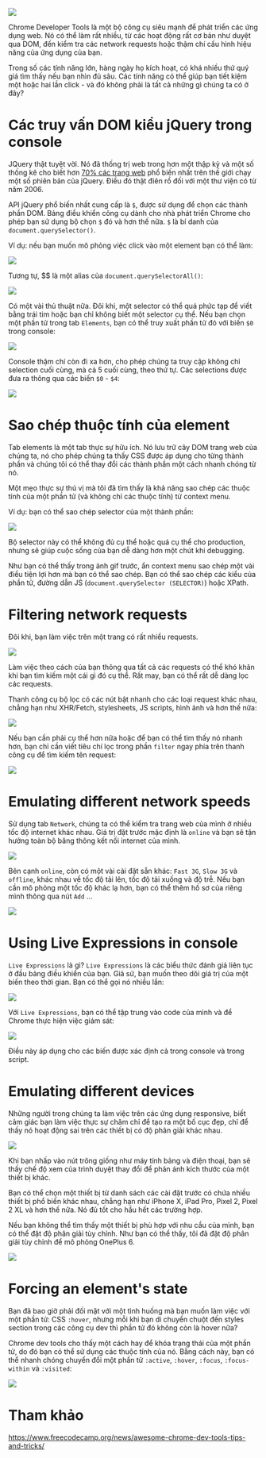 ![](https://images.viblo.asia/df9826e3-4ed9-449a-87ad-351b9f6e13fb.jpg)


Chrome Developer Tools là một bộ công cụ siêu mạnh để phát triển các ứng dụng web. Nó có thể làm rất nhiều, từ các hoạt động rất cơ bản như duyệt qua DOM, đến kiểm tra các network requests hoặc thậm chí cấu hình hiệu năng của ứng dụng của bạn.

Trong số các tính năng lớn, hàng ngày họ kích hoạt, có khá nhiều thứ quý giá tìm thấy nếu bạn nhìn đủ sâu. Các tính năng có thể giúp bạn tiết kiệm một hoặc hai lần click - và đó không phải là tất cả những gì chúng ta có ở đây?

#  Các truy vấn DOM kiểu jQuery trong console
JQuery thật tuyệt vời. Nó đã thống trị web trong hơn một thập kỷ và một số thống kê cho biết hơn [70% các trang web](https://en.wikipedia.org/wiki/JQuery#Popularity) phổ biến nhất trên thế giới chạy một số phiên bản của jQuery. Điều đó thật điên rồ đối với một thư viện có từ năm 2006.

API jQuery phổ biến nhất cung cấp là `$`, được sử dụng để chọn các thành phần DOM. Bảng điều khiển công cụ dành cho nhà phát triển Chrome cho phép bạn sử dụng bộ chọn `$` đó và hơn thế nữa. `$` là bí danh của `document.querySelector()`.

Ví dụ: nếu bạn muốn mô phỏng việc click vào một element bạn có thể làm:

![](https://images.viblo.asia/0d11776e-4ebd-4ece-9f83-39acad29b088.png)

Tương tự, $$ là một alias của `document.querySelectorAll()`:

![](https://images.viblo.asia/2398b934-6889-4477-a267-d8e595580671.png)

 
Có một vài thủ thuật nữa. Đôi khi, một selector có thể quá phức tạp để viết bằng trái tim hoặc bạn chỉ không biết một selector cụ thể. Nếu bạn chọn một phần tử trong tab `Elements`, bạn có thể truy xuất phần tử đó với biến `$0` trong console:

![](https://images.viblo.asia/91727eac-2256-4f81-a2b1-0e6d9d2bf946.gif)

 
Console thậm chí còn đi xa hơn, cho phép chúng ta truy cập không chỉ selection cuối cùng, mà cả 5 cuối cùng, theo thứ tự. Các selections được đưa ra thông qua các biến `$0` - `$4`:

![](https://images.viblo.asia/c380b9e0-2c6d-47de-ba6b-6fec0d5fc0ac.gif)

#  Sao chép thuộc tính của element
 
Tab elements là một tab thực sự hữu ích. Nó lưu trữ cây DOM trang web của chúng ta, nó cho phép chúng ta thấy CSS được áp dụng cho từng thành phần và chúng tôi có thể thay đổi các thành phần một cách nhanh chóng từ nó.

Một mẹo thực sự thú vị mà tôi đã tìm thấy là khả năng sao chép các thuộc tính của một phần tử (và không chỉ các thuộc tính) từ context menu.

Ví dụ: bạn có thể sao chép selector của một thành phần:

![](https://images.viblo.asia/2daaa6b2-b7cf-4773-a76c-f61c33ebc1cd.gif)

 
Bộ selector này có thể không đủ cụ thể hoặc quá cụ thể cho production, nhưng sẽ giúp cuộc sống của bạn dễ dàng hơn một chút khi debugging.

Như bạn có thể thấy trong ảnh gif trước, ẩn context menu sao chép một vài điều tiện lợi hơn mà bạn có thể sao chép. Bạn có thể sao chép các kiểu của phần tử, đường dẫn JS (`document.querySelector (SELECTOR)`) hoặc XPath.

# Filtering network requests
 
Đôi khi, bạn làm việc trên một trang có rất nhiều requests.

![](https://images.viblo.asia/6310094f-d99a-4696-9dbb-f28b2b03c659.gif)

 
Làm việc theo cách của bạn thông qua tất cả các requests có thể khó khăn khi bạn tìm kiếm một cái gì đó cụ thể. Rất may, bạn có thể rất dễ dàng lọc các requests.

Thanh công cụ bộ lọc có các nút bật nhanh cho các loại request khác nhau, chẳng hạn như XHR/Fetch, stylesheets, JS scripts, hình ảnh và hơn thế nữa:

![](https://images.viblo.asia/5d0ed664-88c7-429b-a2fe-47f3f6201b6a.gif)

 
Nếu bạn cần phải cụ thể hơn nữa hoặc để bạn có thể tìm thấy nó nhanh hơn, bạn chỉ cần viết tiêu chí lọc trong phần `filter` ngay phía trên thanh công cụ để tìm kiếm tên request:

![](https://images.viblo.asia/2d283a00-d4c5-4d52-a84e-e8b0fb37f011.gif)

# Emulating different network speeds
 
Sử dụng tab `Network`, chúng ta có thể kiểm tra trang web của mình ở nhiều tốc độ internet khác nhau. Giá trị đặt trước mặc định là `online` và bạn sẽ tận hưởng toàn bộ băng thông kết nối internet của mình.

![](https://images.viblo.asia/c51fb0b0-2a65-4656-b5fc-ba777e101bdc.png)
 
Bên cạnh `online`, còn có một vài cài đặt sẵn khác: `Fast 3G`, `Slow 3G` và `offline`, khác nhau về tốc độ tải lên, tốc độ tải xuống và độ trễ. Nếu bạn cần mô phỏng một tốc độ khác lạ hơn, bạn có thể thêm hồ sơ của riêng mình thông qua nút `Add` ...

![](https://images.viblo.asia/a0bbb4bd-bf2e-43e9-a4ba-b730cbb3262c.png)
# Using Live Expressions in console
`Live Expressions` là gì?
`Live Expressions`  là các biểu thức đánh giá liên tục ở đầu bảng điều khiển của bạn. Giả sử, bạn muốn theo dõi giá trị của một biến theo thời gian. Bạn có thể gọi nó nhiều lần:

![](https://images.viblo.asia/139954d7-d643-483c-a4f7-13d09ce9298b.png)

Với `Live Expressions`,  bạn có thể tập trung vào code của mình và để Chrome thực hiện việc giám sát:

![](https://images.viblo.asia/ce7cf8d5-d247-426a-8fc8-83ef3aeb2011.gif)
 
Điều này áp dụng cho các biến được xác định cả trong console và trong script.

# Emulating different devices
 
Những người trong chúng ta làm việc trên các ứng dụng responsive, biết cảm giác bạn làm việc thực sự chăm chỉ để tạo ra một bố cục đẹp, chỉ để thấy nó hoạt động sai trên các thiết bị có độ phân giải khác nhau.

![](https://images.viblo.asia/34ed7f44-ebeb-493d-baaa-767daa932ebf.png)

 
Khi bạn nhấp vào nút trông giống như máy tính bảng và điện thoại, bạn sẽ thấy chế độ xem của trình duyệt thay đổi để phản ánh kích thước của một thiết bị khác.

Bạn có thể chọn một thiết bị từ danh sách các cài đặt trước có chứa nhiều thiết bị phổ biến khác nhau, chẳng hạn như iPhone X, iPad Pro, Pixel 2, Pixel 2 XL và hơn thế nữa. Nó đủ tốt cho hầu hết các trường hợp.

Nếu bạn không thể tìm thấy một thiết bị phù hợp với nhu cầu của mình, bạn có thể đặt độ phân giải tùy chỉnh. Như bạn có thể thấy, tôi đã đặt độ phân giải tùy chỉnh để mô phỏng OnePlus 6.

![](https://images.viblo.asia/45803c16-da00-4347-a5fa-83fdf9631ad3.png)

# Forcing an element's state
 
Bạn đã bao giờ phải đối mặt với một tình huống mà bạn muốn làm việc với một phần tử: CSS `:hover`, nhưng mỗi khi bạn di chuyển chuột đến styles section trong các công cụ dev thì phần tử đó không còn là hover nữa?

Chrome dev tools cho thấy một cách hay để khóa trạng thái của một phần tử, do đó bạn có thể sử dụng các thuộc tính của nó. Bằng cách này, bạn có thể nhanh chóng chuyển đổi một phần tử `:active`, `:hover`, `:focus`, `:focus-within` và `:visited`:

![](https://images.viblo.asia/5e19812b-ec3b-4ebc-b824-8c98764ba435.png)

# Tham khảo
https://www.freecodecamp.org/news/awesome-chrome-dev-tools-tips-and-tricks/